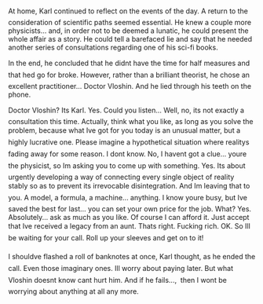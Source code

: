 At home, Karl continued to reflect on the events of the day. A return to the consideration of scientific paths seemed essential. He knew a couple more physicists... and, in order not to be deemed a lunatic, he could present the whole affair as a story. He could tell a barefaced lie and say that he needed another series of consultations regarding one of his sci-fi books.

In the end, he concluded that he didnt have the time for half measures and that hed go for broke. However, rather than a brilliant theorist, he chose an excellent practitioner... Doctor Vloshin. And he lied through his teeth on the phone.

Doctor Vloshin? Its Karl. Yes. Could you listen... Well, no, its not exactly a consultation this time. Actually, think what you like, as long as you solve the problem, because what Ive got for you today is an unusual matter, but a highly lucrative one. Please imagine a hypothetical situation where realitys fading away for some reason. I dont know. No, I havent got a clue... youre the physicist, so Im asking you to come up with something. Yes. Its about urgently developing a way of connecting every single object of reality stably so as to prevent its irrevocable disintegration. And Im leaving that to you. A model, a formula, a machine... anything. I know youre busy, but Ive saved the best for last... you can set your own price for the job. What? Yes. Absolutely... ask as much as you like. Of course I can afford it. Just accept that Ive received a legacy from an aunt. Thats right. Fucking rich. OK. So Ill be waiting for your call. Roll up your sleeves and get on to it!

I shouldve flashed a roll of banknotes at once, Karl thought, as he ended the call. Even those imaginary ones. Ill worry about paying later. But what Vloshin doesnt know cant hurt him. And if he fails...,  then I wont be worrying about anything at all any more. 